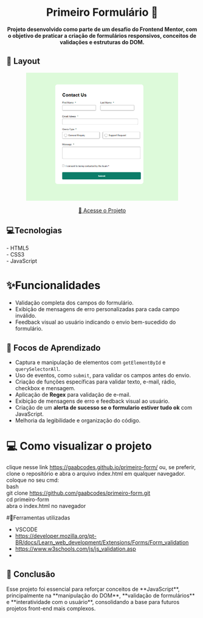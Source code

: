 <h1 align="center" style="font-weight: bold;">Primeiro Formulário 📝</h1>
<p align="center">
    <b>Projeto desenvolvido como parte de um desafio do Frontend Mentor, com o objetivo de praticar a criação de formulários responsivos,  conceitos de validações e estruturas do DOM.</b>
</p>
<h2 id="layout">🎨 Layout</h2>

<p align="center">
    <img src="/form.png" alt="Layout do formulário" width="400px">
</p>
<p align="center">
     <a href="https://gaabcodes.github.io/primeiro-form/">📱 Acesse o Projeto</a>
</p>

<h2 id="tech">💻Tecnologias</h2>
- HTML5 <br>
- CSS3  <br>
- JavaScript <br>

# ✨Funcionalidades
-  Validação completa dos campos do formulário.
-  Exibição de mensagens de erro personalizadas para cada campo inválido.
-  Feedback visual ao usuário indicando o envio bem-sucedido do formulário.

<h2 id="learning">📘 Focos de Aprendizado</h2>

- Captura e manipulação de elementos com `getElementById` e `querySelectorAll`.  
- Uso de eventos, como `submit`, para validar os campos antes do envio.  
- Criação de funções específicas para validar texto, e-mail, rádio, checkbox e mensagem.  
- Aplicação de **Regex** para validação de e-mail.  
- Exibição de mensagens de erro e feedback visual ao usuário.  
- Criação de um **alerta de sucesso se o formulario estiver tudo ok** com JavaScript.  
- Melhoria da legibilidade e organização do código.
  
# 💻 Como visualizar o projeto <br>
clique nesse link https://gaabcodes.github.io/primeiro-form/ ou, se preferir, clone o repositório e abra o arquivo index.html em qualquer navegador. 
<br>
coloque no seu cmd:
<br>bash<br>
git clone https://github.com/gaabcodes/primeiro-form.git<br>
cd primeiro-form <br>
abra o index.html no navegador <br>

#🧲Ferramentas utilizadas
- VSCODE
- https://developer.mozilla.org/pt-BR/docs/Learn_web_development/Extensions/Forms/Form_validation
- https://www.w3schools.com/js/js_validation.asp
- 
<h2 id="conclusion">🏁 Conclusão</h2>
Esse projeto foi essencial para reforçar conceitos de **JavaScript**, principalmente na **manipulação do DOM**, **validação de formulários** e **interatividade com o usuário**, consolidando a base para futuros projetos front-end mais complexos.


